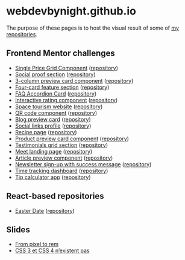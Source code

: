 # webdevbynight.github.io

The purpose of these pages is to host the visual result of some of [my repositories](https://github.com/webdevbynight?tab=repositories).

## Frontend Mentor challenges

- [Single Price Grid Component](single-price-grid-component-master/) ([repository](https://github.com/webdevbynight/single-price-grid-component-master))
- [Social proof section](social-proof-section-master/) ([repository](https://github.com/webdevbynight/social-proof-section-master))
- [3-column preview card component](/3-column-preview-card-component-main/) ([repository](https://github.com/webdevbynight/3-column-preview-card-component-main))
- [Four-card feature section](/four-card-feature-section-master/) ([repository](https://github.com/webdevbynight/four-card-feature-section-master))
- [FAQ Accordion Card](/faq-accordion-card-main/) ([repository](https://github.com/webdevbynight/faq-accordion-card-main))
- [Interactive rating component](/interactive-rating-component-main/) ([repository](https://github.com/webdevbynight/interactive-rating-component-main))
- [Space tourism website](/space-tourism-website/) ([repository](https://github.com/webdevbynight/space-tourism-website))
- [QR code component](/qr-code-component-main/) ([repository](https://github.com/webdevbynight/qr-code-component-main))
- [Blog preview card](/blog-preview-card-main/) ([repository](https://github.com/webdevbynight/blog-preview-card-main))
- [Social links profile](/social-links-profile-main/) ([repository](https://github.com/webdevbynight/social-links-profile-main))
- [Recipe page](/recipe-page-main/) ([repository](https://github.com/webdevbynight/recipe-page-main))
- [Product preview card component](/product-preview-card-component-main/) ([repository](https://github.com/webdevbynight/product-preview-card-component-main))
- [Testimonials grid section](/testimonials-grid-section-main/) ([repository](https://github.com/webdevbynight/testimonials-grid-section-main))
- [Meet landing page](/meet-landing-page/) ([repository](https://github.com/webdevbynight/meet-landing-page))
- [Article preview component](/article-preview-component-master/) ([repository](https://github.com/webdevbynight/article-preview-component-master))
- [Newsletter sign-up with success message](/newsletter-sign-up-with-success-message-main/) ([repository](https://github.com/webdevbynight/newsletter-sign-up-with-success-message-main))
- [Time tracking dashboard](/time-tracking-dashboard-main/) ([repository](https://github.com/webdevbynight/time-tracking-dashboard-main))
- [Tip calculator app](/tip-calculator-app-main/) ([repository](https://github.com/webdevbynight/tip-calculator-app-main/))

## React-based repositories

- [Easter Date](/easter-date/) ([repository](https://github.com/webdevbynight/easter-date))

## Slides

- [From pixel to rem](/wcs-remote-fr-feb-2023-from-pixel-to-rem/)
- [CSS 3 et CSS 4 n’existent pas](/wcs-remote-fr-feb-2023-css3-css4-n-existent-pas/)
